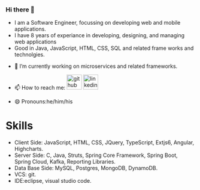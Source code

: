 ### Hi there 👋

<!--
**anilram/anilram** is a ✨ _special_ ✨ repository because its `README.md` (this file) appears on your GitHub profile.

Here are some ideas to get you started:

- 🔭 I’m currently working on ...
- 🌱 I’m currently learning ...
- 👯 I’m looking to collaborate on ...
- 🤔 I’m looking for help with ...
- 💬 Ask me about ...
- 📫 How to reach me: ...
- 😄 Pronouns: ...
- ⚡ Fun fact: ...
-->

* I am a Software Engineer, focussing on developing web and mobile applications.
* I have 8 years of experiance in developing, designing, and managing web applications
* Good in Java, JavaScript, HTML, CSS, SQL and related frame works and technolgies.

- 🔭 I’m currently working on microservices and related frameworks.

- 📫 How to reach me:  [<img src='https://img.icons8.com/color/2x/github--v1.png' alt='github' height='40'>](https://github.com/anilram)
[<img src='https://img.icons8.com/color/2x/linkedin.png' alt='linkedin' height='40'>](https://www.linkedin.com/in/anilramsl/)

- 😄 Pronouns:he/him/his

# Skills
* Client Side: JavaScript, HTML, CSS, JQuery, TypeScript, Extjs6, Angular, Highcharts.
* Server Side: C, Java, Struts, Spring Core Framework, Spring Boot, Spring Cloud, Kafka, Reporting Libraries.
* Data Base Side: MySQL, Postgres, MongoDB, DynamoDB.
* VCS: git.
* IDE:eclipse, visual studio code.
